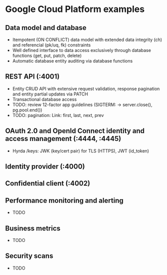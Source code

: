 # Google Cloud Platform examples

## Data model and database

- Itempotent (ON CONFLICT) data model with extended data integrity (ch) and referencial
  (pk/uq, fk) constraints
- Well defined interface to data access exclusively through database functions (get,
  put, patch, delete)
- Automatic database entity auditing via database functions

## REST API (:4001)

- Entity CRUD API with extensive request validation, response pagination and entity
  partial updates via PATCH
- Transactional database access
- TODO: review 12-factor app guidelines (SIGTERM: -> server.close(), pg.pool.end())
- TODO: pagination: Link: first, last, next, prev

## OAuth 2.0 and OpenId Connect identity and access management (:4444, :4445)

- Hyrda /keys: JWK (key/cert pair) for TLS (HTTPS), JWT (id_token)

## Identity provider (:4000)

## Confidential client (:4002)

## Performance monitoring and alerting

- TODO

## Business metrics

- TODO

## Security scans

- TODO
